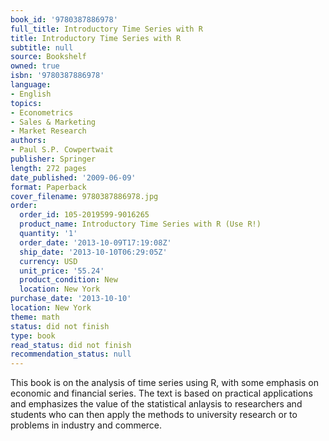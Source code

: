 ```yaml
---
book_id: '9780387886978'
full_title: Introductory Time Series with R
title: Introductory Time Series with R
subtitle: null
source: Bookshelf
owned: true
isbn: '9780387886978'
language:
- English
topics:
- Econometrics
- Sales & Marketing
- Market Research
authors:
- Paul S.P. Cowpertwait
publisher: Springer
length: 272 pages
date_published: '2009-06-09'
format: Paperback
cover_filename: 9780387886978.jpg
order:
  order_id: 105-2019599-9016265
  product_name: Introductory Time Series with R (Use R!)
  quantity: '1'
  order_date: '2013-10-09T17:19:08Z'
  ship_date: '2013-10-10T06:29:05Z'
  currency: USD
  unit_price: '55.24'
  product_condition: New
  location: New York
purchase_date: '2013-10-10'
location: New York
theme: math
status: did not finish
type: book
read_status: did not finish
recommendation_status: null
---
```

This book is on the analysis of time series using R, with some emphasis on economic and financial series. The text is based on practical applications and emphasizes the value of the statistical anlaysis to researchers and students who can then apply the methods to university research or to problems in industry and commerce.
